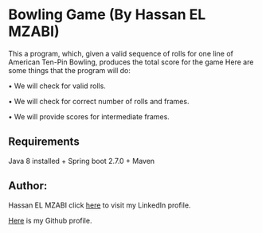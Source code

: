 # Bowling Game (By Hassan EL MZABI)

This a program, which, given a valid sequence of rolls for one line of American Ten-Pin Bowling, produces the total score for the game
Here are some things that the program will do:

•	We will check for valid rolls.

•	We will check for correct number of rolls and frames.

•	We will provide scores for intermediate frames.

## Requirements

Java 8 installed +
Spring boot 2.7.0 +
Maven


## Author:
Hassan EL MZABI
click [here](https://www.linkedin.com/in/hassan-elmzabi/) to visit my LinkedIn profile.

[Here](https://github.com/extraHassan) is my Github profile. 